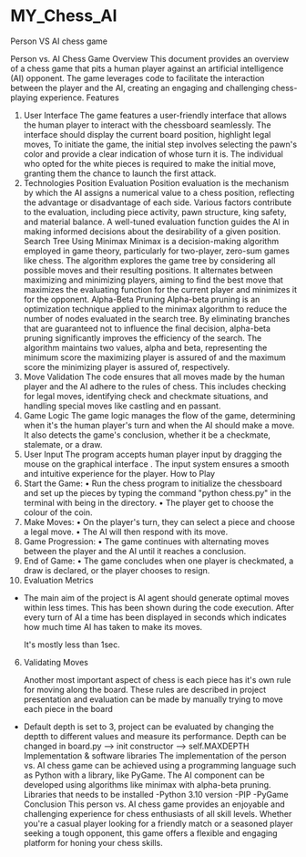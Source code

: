 # MY_Chess_AI
Person VS AI chess game

Person vs. AI Chess Game
Overview
This document provides an overview of a chess game that pits a human player against an artificial intelligence (AI) opponent. The game leverages code to facilitate the interaction between the player and the AI, creating an engaging and challenging chess-playing experience.
Features
1. User Interface
The game features a user-friendly interface that allows the human player to interact with the chessboard seamlessly. The interface should display the current board position, highlight legal moves, To initiate the game, the initial step involves selecting the pawn's color and provide a clear indication of whose turn it is. The individual who opted for the white pieces is required to make the initial move, granting them the chance to launch the first attack.
2. Technologies
Position Evaluation
Position evaluation is the mechanism by which the AI assigns a numerical value to a chess position, reflecting the advantage or disadvantage of each side. Various factors contribute to the evaluation, including piece activity, pawn structure, king safety, and material balance. A well-tuned evaluation function guides the AI in making informed decisions about the desirability of a given position.
Search Tree Using Minimax
Minimax is a decision-making algorithm employed in game theory, particularly for two-player, zero-sum games like chess. The algorithm explores the game tree by considering all possible moves and their resulting positions. It alternates between maximizing and minimizing players, aiming to find the best move that maximizes the evaluating function for the current player and minimizes it for the opponent.
Alpha-Beta Pruning
Alpha-beta pruning is an optimization technique applied to the minimax algorithm to reduce the number of nodes evaluated in the search tree. By eliminating branches that are guaranteed not to influence the final decision, alpha-beta pruning significantly improves the efficiency of the search. The algorithm maintains two values, alpha and beta, representing the minimum score the maximizing player is assured of and the maximum score the minimizing player is assured of, respectively.
3. Move Validation
The code ensures that all moves made by the human player and the AI adhere to the rules of chess. This includes checking for legal moves, identifying check and checkmate situations, and handling special moves like castling and en passant.
4. Game Logic
The game logic manages the flow of the game, determining when it's the human player's turn and when the AI should make a move. It also detects the game's conclusion, whether it be a checkmate, stalemate, or a draw.
5. User Input
The program accepts human player input by dragging the mouse  on the graphical interface . The input system ensures a smooth and intuitive experience for the player.
How to Play
1.	Start the Game:
•	Run the chess program  to initialize the chessboard and set up the pieces by typing the command "python chess.py" in the terminal with being in the directory.
•	The player get to choose the colour of the coin.
2.	Make Moves:
•	On the player's turn, they can select a piece and choose a legal move.
•	The AI will then respond with its move.
3.	Game Progression:
•	The game continues with alternating moves between the player and the AI until it reaches a conclusion.
4.	End of Game:
•	The game concludes when one player is checkmated, a draw is declared, or the player chooses to resign.
5. Evaluation Metrics

* The main aim of the project is AI agent should generate optimal moves within less times. This has been shown during the code execution.
  After every turn of AI a time has been displayed in seconds which indicates how much time AI has taken to make its moves.

  It's mostly less than 1sec.

6. Validating Moves

    Another most important aspect of chess is each piece has it's own rule for moving along the board.
    These rules are described in project presentation and evaluation can be made by manually trying to move each piece in the board

* Default depth is set to 3, project can be evaluated by changing the deptth to different values and measure its performance.
  Depth can be changed in board.py --> init constructor --> self.MAXDEPTH
Implementation & software libraries
The implementation of the person vs. AI chess game can be achieved using a programming language such as Python with a  library, like PyGame. The AI component can be developed using algorithms like minimax with alpha-beta pruning.
Libraries that needs to be installed
-Python 3.10 version
-PIP
-PyGame
Conclusion
This person vs. AI chess game provides an enjoyable and challenging experience for chess enthusiasts of all skill levels. Whether you're a casual player looking for a friendly match or a seasoned player seeking a tough opponent, this game offers a flexible and engaging platform for honing your chess skills.
